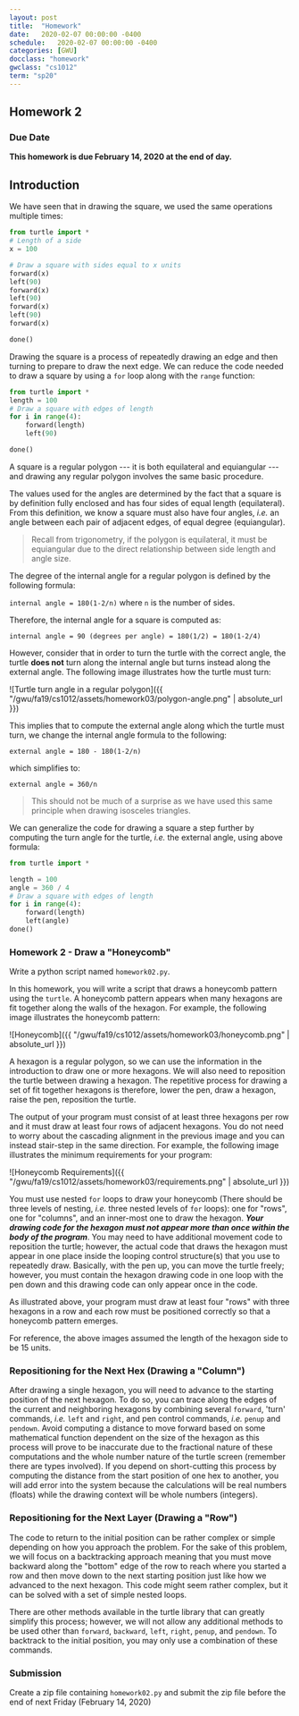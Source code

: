 ```yaml
---
layout: post
title:  "Homework"
date:   2020-02-07 00:00:00 -0400
schedule:   2020-02-07 00:00:00 -0400
categories: [GWU]
docclass: "homework"
gwclass: "cs1012"
term: "sp20"
---
```

<head>
  <link href="/css/syntax.css" rel="stylesheet">
</head>

## Homework 2

### Due Date
**This homework is due February 14, 2020 at the end of day.**

## Introduction
We have seen that in drawing the square, we used the same operations multiple times:

```python
from turtle import *
# Length of a side
x = 100

# Draw a square with sides equal to x units
forward(x)
left(90)
forward(x)
left(90)
forward(x)
left(90)
forward(x)

done()
```

Drawing the square is a process of repeatedly drawing an edge and then turning to prepare to draw the next edge.  We can reduce the code needed to draw a square by using a ```for``` loop along with the ```range``` function:
```python
from turtle import *
length = 100
# Draw a square with edges of length
for i in range(4):
    forward(length)
    left(90)

done()
```
A square is a regular polygon --- it is both equilateral and equiangular --- and drawing any regular polygon involves the same basic procedure.

The values used for the angles are determined by the fact that a square is by definition fully enclosed and has four sides of equal length (equilateral).  From this definition, we know a square must also have four angles, _i.e._ an angle between each pair of adjacent edges, of equal degree (equiangular).  

> Recall from trigonometry, if the polygon is equilateral, it must be equiangular due to the direct relationship between side length and angle size.

The degree of the internal angle for a regular polygon is defined by the following formula:

```internal angle = 180(1-2/n)``` where ```n``` is the number of sides.

Therefore, the internal angle for a square is computed as:

```internal angle = 90 (degrees per angle) = 180(1/2) = 180(1-2/4)```

However, consider that in order to turn the turtle with the correct angle, the turtle **does not** turn along the internal angle but turns instead along the external angle.  The following image illustrates how the turtle must turn:

![Turtle turn angle in a regular polygon]({{ "/gwu/fa19/cs1012/assets/homework03/polygon-angle.png" | absolute_url }})

This implies that to compute the external angle along which the turtle must turn, we change the internal angle formula to the following:

```external angle = 180 - 180(1-2/n)```

which simplifies to:

```external angle = 360/n```

> This should not be much of a surprise as we have used this same principle when drawing isosceles triangles.

We can generalize the code for drawing a square a step further by computing the turn angle for the turtle, _i.e._ the external angle, using above formula:

```python
from turtle import *

length = 100
angle = 360 / 4
# Draw a square with edges of length
for i in range(4):
    forward(length)
    left(angle)
done()
```

### Homework 2 - Draw a "Honeycomb"
Write a python script named ```homework02.py```.

In this homework, you will write a script that draws a honeycomb pattern using the ```turtle```.  A honeycomb pattern appears when many hexagons are fit together along the walls of the hexagon.  For example, the following image illustrates the honeycomb pattern:

![Honeycomb]({{ "/gwu/fa19/cs1012/assets/homework03/honeycomb.png" | absolute_url }})

A hexagon is a regular polygon, so we can use the information in the introduction to draw one or more hexagons.  We will also need to reposition the turtle between drawing a hexagon.  The repetitive process for drawing a set of fit together hexagons is therefore, lower the pen, draw a hexagon, raise the pen, reposition the turtle.

The output of your program must consist of at least three hexagons per row and it must draw at least four rows of adjacent hexagons.  You do not need to worry about the cascading alignment in the previous image and you can instead stair-step in the same direction.  For example, the following image illustrates the minimum requirements for your program:

![Honeycomb Requirements]({{ "/gwu/fa19/cs1012/assets/homework03/requirements.png" | absolute_url }})

You must use nested ```for``` loops to draw your honeycomb (There should be three levels of nesting, _i.e._ three nested levels of ```for``` loops): one for "rows", one for "columns", and an inner-most one to draw the hexagon.  _**Your drawing code for the hexagon must not appear more than once within the body of the program**_.  You may need to have additional movement code to reposition the turtle; however, the actual code that draws the hexagon must appear in one place inside the looping control structure(s) that you use to repeatedly draw.  Basically, with the pen up, you can move the turtle freely; however, you must contain the hexagon drawing code in one loop with the pen down and this drawing code can only appear once in the code.

As illustrated above, your program must draw at least four "rows" with three hexagons in a row and each row must be positioned correctly so that a honeycomb pattern emerges.  

For reference, the above images assumed the length of the hexagon side to be 15 units.

### Repositioning for the Next Hex (Drawing a "Column")

After drawing a single hexagon, you will need to advance to the starting position of the next hexagon.  To do so, you can trace along the edges of the current and neighboring hexagons by combining several ```forward```, 'turn' commands, _i.e._ ```left``` and ```right```, and pen control commands, _i.e._ ```penup``` and ```pendown```.  Avoid computing a distance to move forward based on some mathematical function dependent on the size of the hexagon as this process will prove to be inaccurate due to the fractional nature of these computations and the whole number nature of the turtle screen (remember there are types involved).  If you depend on short-cutting this process by computing the distance from the start position of one hex to another, you will add error into the system because the calculations will be real numbers (floats) while the drawing context will be whole numbers (integers).

### Repositioning for the Next Layer (Drawing a "Row")

The code to return to the initial position can be rather complex or simple depending on how you approach the problem.  For the sake of this problem, we will focus on a backtracking approach meaning that you must move backward along the "bottom" edge of the row to reach where you started a row and then move down to the next starting position just like how we advanced to the next hexagon.  This code might seem rather complex, but it can be solved with a set of simple nested loops.

There are other methods available in the turtle library that can greatly simplify this process; however, we will not allow any additional methods to be used other than ```forward```, ```backward```, ```left```, ```right```, ```penup```, and ```pendown```.  To backtrack to the initial position, you may only use a combination of these commands.

### Submission

Create a zip file containing ```homework02.py``` and submit the zip file before the end of next Friday (February 14, 2020)  
